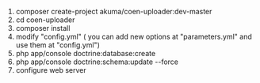 1. composer create-project akuma/coen-uploader:dev-master
2. cd coen-uploader
3. composer install
4. modify "config.yml" ( you can add new options at "parameters.yml" and use them at "config.yml")
5. php app/console doctrine:database:create
5. php app/console doctrine:schema:update --force
5. configure web server
